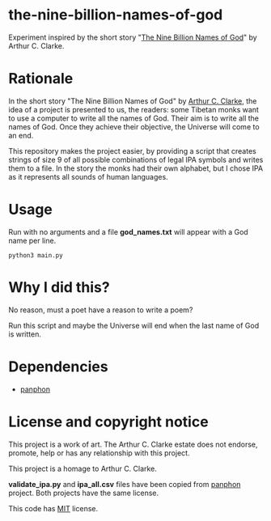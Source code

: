 # the-nine-billion-names-of-god
Experiment inspired by the short story
"[The Nine Billion Names of God](https://urbigenous.net/library/nine_billion_names_of_god.html)"
by Arthur C. Clarke.

# Rationale
In the short story "The Nine Billion Names of God" by
[Arthur C. Clarke](https://en.wikipedia.org/wiki/Arthur_C._Clarke), the idea of a project
is presented to us, the readers: some Tibetan monks want to use a computer to write all
the names of God. Their aim is to write all the names of God. Once they achieve their objective,
the Universe will come to an end.

This repository makes the project easier, by providing a script that creates strings of size 9
of all possible combinations of legal IPA symbols and writes them to a file. In the story the
monks had their own alphabet, but I chose IPA as it represents all sounds of human languages.

# Usage
Run with no arguments and a file **god_names.txt** will appear with a God name per line.
```
python3 main.py 
```

# Why I did this?
No reason, must a poet have a reason to write a poem?

Run this script and maybe the Universe will end when the last name of God is written.

# Dependencies
* [panphon](https://github.com/dmort27/panphon)

# License and copyright notice
This project is a work of art. The Arthur C. Clarke estate does not
endorse, promote, help or has any relationship with this project.

This project is a homage to Arthur C. Clarke.

**validate_ipa.py** and **ipa_all.csv** files have been
copied from [panphon](https://github.com/dmort27/panphon)
project. Both projects have the same license.

This code has [MIT](LICENSE) license.

